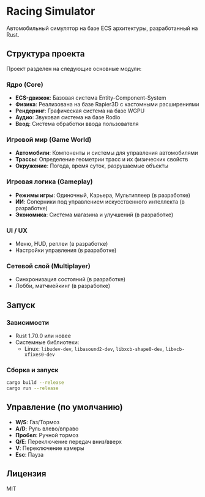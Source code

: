 # Racing Simulator

Автомобильный симулятор на базе ECS архитектуры, разработанный на Rust.

## Структура проекта

Проект разделен на следующие основные модули:

### Ядро (Core)

- **ECS-движок**: Базовая система Entity-Component-System
- **Физика**: Реализована на базе Rapier3D с кастомными расширениями
- **Рендеринг**: Графическая система на базе WGPU
- **Аудио**: Звуковая система на базе Rodio
- **Ввод**: Система обработки ввода пользователя

### Игровой мир (Game World)

- **Автомобили**: Компоненты и системы для управления автомобилями
- **Трассы**: Определение геометрии трасс и их физических свойств
- **Окружение**: Погода, время суток, разрушаемые объекты

### Игровая логика (Gameplay)

- **Режимы игры**: Одиночный, Карьера, Мультиплеер (в разработке)
- **ИИ**: Соперники под управлением искусственного интеллекта (в разработке)
- **Экономика**: Система магазина и улучшений (в разработке)

### UI / UX

- Меню, HUD, реплеи (в разработке)
- Настройки управления (в разработке)

### Сетевой слой (Multiplayer)

- Синхронизация состояний (в разработке)
- Лобби, матчмейкинг (в разработке)

## Запуск

### Зависимости

- Rust 1.70.0 или новее
- Системные библиотеки:
  - Linux: `libudev-dev`, `libasound2-dev`, `libxcb-shape0-dev`, `libxcb-xfixes0-dev`

### Сборка и запуск

```bash
cargo build --release
cargo run --release
```

## Управление (по умолчанию)

- **W/S**: Газ/Тормоз
- **A/D**: Руль влево/вправо
- **Пробел**: Ручной тормоз
- **Q/E**: Переключение передач вниз/вверх
- **V**: Переключение камеры
- **Esc**: Пауза

## Лицензия

MIT
